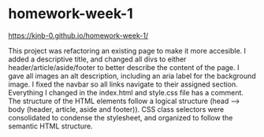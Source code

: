 # homework-week-1
https://kjnb-0.github.io/homework-week-1/

This project was refactoring an existing page to make it more accesible. I added a descriptive title, and changed all divs to either header/article/aside/footer to better describe the content of the page. I gave all images an alt description, including an aria label for the background image. I fixed the navbar so all links navigate to their assigned section. Everything I changed in the index.html and style.css file has a comment. The structure of the HTML elements follow a logical structure (head --> body (header, article, aside and footer)). CSS class selectors were consolidated to condense the stylesheet, and organized to follow the semantic HTML structure. 
